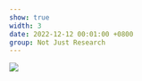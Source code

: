 ```yaml
---
show: true
width: 3
date: 2022-12-12 00:01:00 +0800
group: Not Just Research
---
```

<div>
<img src="{{ 'assets/images/etc/6.JPG' | relative_url }}" class="img-fluid rounded" >
</div>
